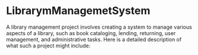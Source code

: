 # LibrarymManagemetSystem
A library management project involves creating a system to manage various aspects of a library, such as book cataloging, lending, returning, user management, and administrative tasks. Here is a detailed description of what such a project might include:
